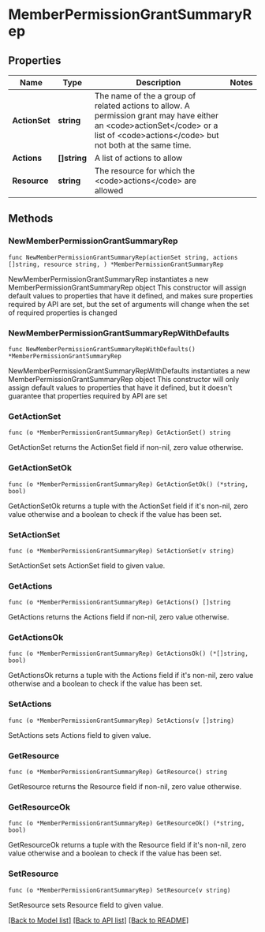 # MemberPermissionGrantSummaryRep

## Properties

Name | Type | Description | Notes
------------ | ------------- | ------------- | -------------
**ActionSet** | **string** | The name of the a group of related actions to allow. A permission grant may have either an &lt;code&gt;actionSet&lt;/code&gt; or a list of &lt;code&gt;actions&lt;/code&gt; but not both at the same time. | 
**Actions** | **[]string** | A list of actions to allow | 
**Resource** | **string** | The resource for which the &lt;code&gt;actions&lt;/code&gt; are allowed | 

## Methods

### NewMemberPermissionGrantSummaryRep

`func NewMemberPermissionGrantSummaryRep(actionSet string, actions []string, resource string, ) *MemberPermissionGrantSummaryRep`

NewMemberPermissionGrantSummaryRep instantiates a new MemberPermissionGrantSummaryRep object
This constructor will assign default values to properties that have it defined,
and makes sure properties required by API are set, but the set of arguments
will change when the set of required properties is changed

### NewMemberPermissionGrantSummaryRepWithDefaults

`func NewMemberPermissionGrantSummaryRepWithDefaults() *MemberPermissionGrantSummaryRep`

NewMemberPermissionGrantSummaryRepWithDefaults instantiates a new MemberPermissionGrantSummaryRep object
This constructor will only assign default values to properties that have it defined,
but it doesn't guarantee that properties required by API are set

### GetActionSet

`func (o *MemberPermissionGrantSummaryRep) GetActionSet() string`

GetActionSet returns the ActionSet field if non-nil, zero value otherwise.

### GetActionSetOk

`func (o *MemberPermissionGrantSummaryRep) GetActionSetOk() (*string, bool)`

GetActionSetOk returns a tuple with the ActionSet field if it's non-nil, zero value otherwise
and a boolean to check if the value has been set.

### SetActionSet

`func (o *MemberPermissionGrantSummaryRep) SetActionSet(v string)`

SetActionSet sets ActionSet field to given value.


### GetActions

`func (o *MemberPermissionGrantSummaryRep) GetActions() []string`

GetActions returns the Actions field if non-nil, zero value otherwise.

### GetActionsOk

`func (o *MemberPermissionGrantSummaryRep) GetActionsOk() (*[]string, bool)`

GetActionsOk returns a tuple with the Actions field if it's non-nil, zero value otherwise
and a boolean to check if the value has been set.

### SetActions

`func (o *MemberPermissionGrantSummaryRep) SetActions(v []string)`

SetActions sets Actions field to given value.


### GetResource

`func (o *MemberPermissionGrantSummaryRep) GetResource() string`

GetResource returns the Resource field if non-nil, zero value otherwise.

### GetResourceOk

`func (o *MemberPermissionGrantSummaryRep) GetResourceOk() (*string, bool)`

GetResourceOk returns a tuple with the Resource field if it's non-nil, zero value otherwise
and a boolean to check if the value has been set.

### SetResource

`func (o *MemberPermissionGrantSummaryRep) SetResource(v string)`

SetResource sets Resource field to given value.



[[Back to Model list]](../README.md#documentation-for-models) [[Back to API list]](../README.md#documentation-for-api-endpoints) [[Back to README]](../README.md)


